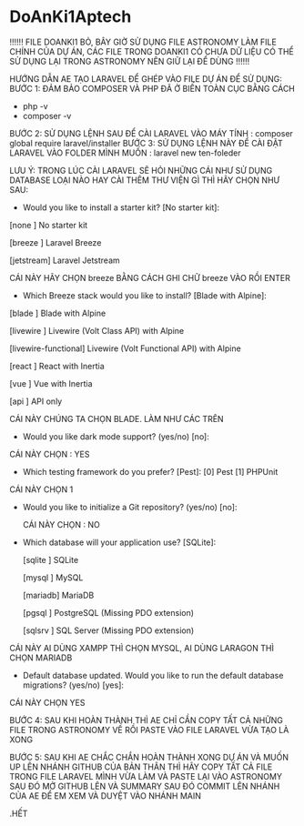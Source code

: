 # DoAnKi1Aptech


!!!!!!  FILE DOANKI1 BỎ, BÂY GIỜ SỬ DỤNG FILE ASTRONOMY LÀM FILE CHÍNH CỦA DỰ ÁN, CÁC FILE TRONG DOANKI1 CÓ CHƯA DỮ LIỆU CÓ THỂ SỬ DỤNG LẠI TRONG ASTRONOMY NÊN GIỮ LẠI ĐỂ DÙNG !!!!!!


HƯỚNG DẪN AE TẠO LARAVEL ĐỂ GHÉP VÀO FILE DỰ ÁN ĐỂ SỬ DỤNG:
BƯỚC 1: ĐẢM BẢO COMPOSER VÀ PHP ĐÃ Ở BIẾN TOÀN CỤC BẰNG CÁCH
- php -v
- composer -v

BƯỚC 2: SỬ DỤNG LỆNH SAU ĐỂ CÀI LARAVEL VÀO MÁY TÍNH : composer global require laravel/installer
BƯỚC 3: SỬ DỤNG LỆNH NÀY ĐỂ CÀI ĐẶT LARAVEL VÀO FOLDER MÌNH MUỐN : laravel new ten-foleder

LƯU Ý: TRONG LÚC CÀI LARAVEL SẼ HỎI NHỮNG CÁI NHƯ SỬ DỤNG DATABASE LOẠI NÀO HAY CÀI THÊM THƯ VIỆN GÌ THÌ HÃY CHỌN NHƯ SAU:

-  Would you like to install a starter kit? [No starter kit]:

  [none     ] No starter kit

  [breeze   ] Laravel Breeze
  
  [jetstream] Laravel Jetstream
  

CÁI NÀY HÃY CHỌN breeze BẰNG CÁCH GHI CHỮ breeze VÀO RỒI ENTER

-  Which Breeze stack would you like to install? [Blade with Alpine]:

  [blade              ] Blade with Alpine

  [livewire           ] Livewire (Volt Class API) with Alpine
  
  [livewire-functional] Livewire (Volt Functional API) with Alpine
  
  [react              ] React with Inertia
  
  [vue                ] Vue with Inertia
  
  [api                ] API only
  

CÁI NÀY CHÚNG TA CHỌN BLADE. LÀM NHƯ CÁC TRÊN

- Would you like dark mode support? (yes/no) [no]:

CÁI NÀY CHỌN : YES

- Which testing framework do you prefer? [Pest]:
  [0] Pest
  [1] PHPUnit

CÁI NÀY CHỌN 1

- Would you like to initialize a Git repository? (yes/no) [no]:

  CÁI NÀY CHỌN : NO

- Which database will your application use? [SQLite]:

  [sqlite ] SQLite
  
  [mysql  ] MySQL
  
  [mariadb] MariaDB
  
  [pgsql  ] PostgreSQL (Missing PDO extension)
  
  [sqlsrv ] SQL Server (Missing PDO extension)
  

CÁI NÀY AI DÙNG XAMPP THÌ CHỌN MYSQL, AI DÙNG LARAGON THÌ CHỌN MARIADB

- Default database updated. Would you like to run the default database migrations? (yes/no) [yes]:

CÁI NÀY CHỌN YES



BƯỚC 4: SAU KHI HOÀN THÀNH THÌ AE CHỈ CẦN COPY TẤT CẢ NHỮNG FILE TRONG ASTRONOMY VỀ RỒI PASTE VÀO FILE LARAVEL VỪA TẠO LÀ XONG

BƯỚC 5: SAU KHI AE CHẮC CHẮN HOÀN THÀNH XONG DỰ ÁN VÀ MUỐN UP LÊN NHÁNH GITHUB CỦA BẢN THÂN THÌ HÃY COPY TẤT CẢ FILE TRONG FILE LARAVEL MÌNH VỪA LÀM VÀ PASTE LẠI VÀO ASTRONOMY SAU ĐÓ MỞ GITHUB LÊN VÀ SUMMARY SAU ĐÓ COMMIT LÊN NHÁNH CỦA AE ĐỂ EM XEM VÀ DUYỆT VÀO NHÁNH MAIN

.HẾT

